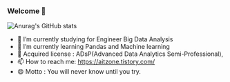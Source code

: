 ### Welcome 👋



![Anurag's GitHub stats](https://github-readme-stats.vercel.app/api?username=Yeonsu-Hong&theme=dark&show_icons=true)



- 🔭 I’m currently studying for Engineer Big Data Analysis 
- 🤔 I’m currently learning Pandas and Machine learning
- 🌱 Acquired license : ADsP(Advanced Data Analytics Semi-Professional), 
- 📫 How to reach me: https://aitzone.tistory.com/
- 😄 Motto : You will never know until you try.
  


